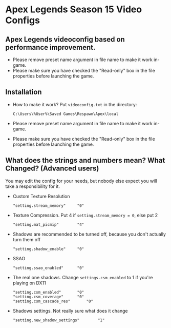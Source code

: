 # Apex Legends Season 15 Video Configs

## Apex Legends videoconfig based on performance improvement.

- Please remove preset name argument in file name to make it work in-game.
- Please make sure you have checked the "Read-only" box in the file properties before launching the game.

## Installation

- How to make it work? Put ``videoconfig.txt`` in the directory:

    ```
    C:\Users\%User%\Saved Games\Respawn\Apex\local
    ```
- Please remove preset name argument in file name to make it work in-game.
- Please make sure you have checked the "Read-only" box in the file properties before launching the game.   
    
## What does the strings and numbers mean? What Changed? (Advanced users)
You may edit the config for your needs, but nobody else expect you will take a responsibility for it.

- Custom Texture Resolution

    ```
    "setting.stream_memory"		"0"
    ```
    
- Texture Compression. Put 4 if ``setting.stream_memory = 0``, else put 2
    ```
    "setting.mat_picmip"		"4"
    ```
- Shadows are recommended to be turned off, because you don't actually turn them off
    
    ```
    "setting.shadow_enable"		"0"
    ```
- SSAO

    ```
    "setting.ssao_enabled"		"0"
    ```

- The real one shadows. Change ``settings.csm_enabled`` to 1 if you're playing on DX11

    ```
    "setting.csm_enabled"		"0"
    "setting.csm_coverage"		"0"
    "setting.csm_cascade_res"		"0"
    ```
    
- Shadows settings. Not really sure what does it change

   ```
   "setting.new_shadow_settings"		"1"
   ```
